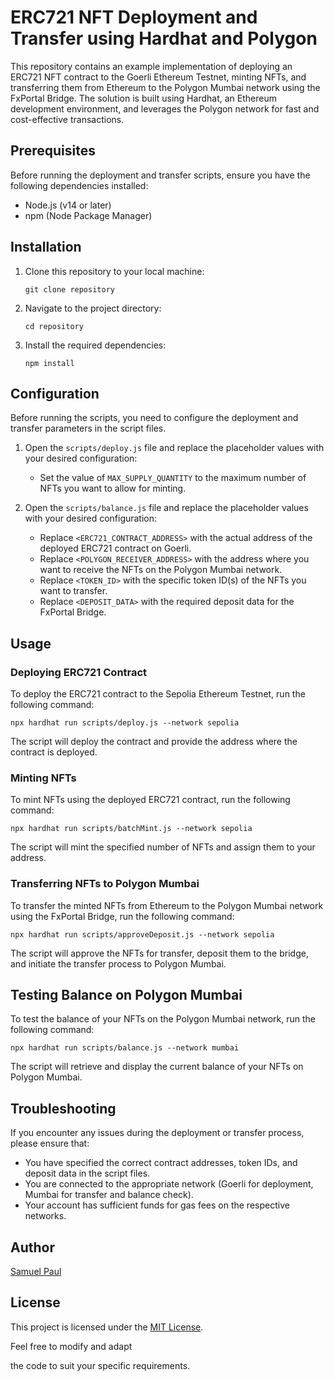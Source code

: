 
# ERC721 NFT Deployment and Transfer using Hardhat and Polygon

This repository contains an example implementation of deploying an ERC721 NFT contract to the Goerli Ethereum Testnet, minting NFTs, and transferring them from Ethereum to the Polygon Mumbai network using the FxPortal Bridge. The solution is built using Hardhat, an Ethereum development environment, and leverages the Polygon network for fast and cost-effective transactions.

## Prerequisites

Before running the deployment and transfer scripts, ensure you have the following dependencies installed:

- Node.js (v14 or later)
- npm (Node Package Manager)

## Installation

1. Clone this repository to your local machine:

   ```shell
   git clone repository
   ```

2. Navigate to the project directory:

   ```shell
   cd repository
   ```

3. Install the required dependencies:

   ```shell
   npm install
   ```

## Configuration

Before running the scripts, you need to configure the deployment and transfer parameters in the script files.

1. Open the `scripts/deploy.js` file and replace the placeholder values with your desired configuration:

   - Set the value of `MAX_SUPPLY_QUANTITY` to the maximum number of NFTs you want to allow for minting.

2. Open the `scripts/balance.js` file and replace the placeholder values with your desired configuration:

   - Replace `<ERC721_CONTRACT_ADDRESS>` with the actual address of the deployed ERC721 contract on Goerli.
   - Replace `<POLYGON_RECEIVER_ADDRESS>` with the address where you want to receive the NFTs on the Polygon Mumbai network.
   - Replace `<TOKEN_ID>` with the specific token ID(s) of the NFTs you want to transfer.
   - Replace `<DEPOSIT_DATA>` with the required deposit data for the FxPortal Bridge.

## Usage

### Deploying ERC721 Contract

To deploy the ERC721 contract to the Sepolia Ethereum Testnet, run the following command:

```shell
npx hardhat run scripts/deploy.js --network sepolia
```

The script will deploy the contract and provide the address where the contract is deployed.

### Minting NFTs

To mint NFTs using the deployed ERC721 contract, run the following command:

```shell
npx hardhat run scripts/batchMint.js --network sepolia
```

The script will mint the specified number of NFTs and assign them to your address.

### Transferring NFTs to Polygon Mumbai

To transfer the minted NFTs from Ethereum to the Polygon Mumbai network using the FxPortal Bridge, run the following command:

```shell
npx hardhat run scripts/approveDeposit.js --network sepolia
```

The script will approve the NFTs for transfer, deposit them to the bridge, and initiate the transfer process to Polygon Mumbai.

## Testing Balance on Polygon Mumbai

To test the balance of your NFTs on the Polygon Mumbai network, run the following command:

```shell
npx hardhat run scripts/balance.js --network mumbai
```

The script will retrieve and display the current balance of your NFTs on Polygon Mumbai.

## Troubleshooting

If you encounter any issues during the deployment or transfer process, please ensure that:

- You have specified the correct contract addresses, token IDs, and deposit data in the script files.
- You are connected to the appropriate network (Goerli for deployment, Mumbai for transfer and balance check).
- Your account has sufficient funds for gas fees on the respective networks.

## Author

[Samuel Paul](https://github.com/samuepaul)

## License

This project is licensed under the [MIT License](LICENSE).

Feel free to modify and adapt

 the code to suit your specific requirements.



